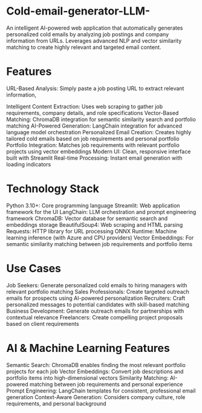 # Cold-email-generator-LLM-
An intelligent AI-powered web application that automatically generates personalized cold emails by analyzing job postings and company information from URLs. Leverages advanced NLP and vector similarity matching to create highly relevant and targeted email content.


# Features

URL-Based Analysis: Simply paste a job posting URL to extract relevant information,

Intelligent Content Extraction: Uses web scraping to gather job requirements, company details, and role specifications
Vector-Based Matching: ChromaDB integration for semantic similarity search and portfolio matching
AI-Powered Generation: LangChain integration for advanced language model orchestration
Personalized Email Creation: Creates highly tailored cold emails based on job requirements and personal portfolio
Portfolio Integration: Matches job requirements with relevant portfolio projects using vector embeddings
Modern UI: Clean, responsive interface built with Streamlit
Real-time Processing: Instant email generation with loading indicators


# Technology Stack

Python 3.10+: Core programming language
Streamlit: Web application framework for the UI
LangChain: LLM orchestration and prompt engineering framework
ChromaDB: Vector database for semantic search and embeddings storage
BeautifulSoup4: Web scraping and HTML parsing
Requests: HTTP library for URL processing
ONNX Runtime: Machine learning inference (with Azure and CPU providers)
Vector Embeddings: For semantic similarity matching between job requirements and portfolio items

# Use Cases

Job Seekers: Generate personalized cold emails to hiring managers with relevant portfolio matching
Sales Professionals: Create targeted outreach emails for prospects using AI-powered personalization
Recruiters: Craft personalized messages to potential candidates with skill-based matching
Business Development: Generate outreach emails for partnerships with contextual relevance
Freelancers: Create compelling project proposals based on client requirements



# AI & Machine Learning Features

Semantic Search: ChromaDB enables finding the most relevant portfolio projects for each job
Vector Embeddings: Convert job descriptions and portfolio items into high-dimensional vectors
Similarity Matching: AI-powered matching between job requirements and personal experience
Prompt Engineering: LangChain templates for consistent, professional email generation
Context-Aware Generation: Considers company culture, role requirements, and personal background

